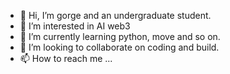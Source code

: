 - 👋 Hi, I’m gorge and an undergraduate student.
- 👀 I’m interested in AI web3 
- 🌱 I’m currently learning python, move and so on. 
- 💞️ I’m looking to collaborate on coding and build.
- 📫 How to reach me ...

<!---
gorge2024/gorge2024 is a ✨ special ✨ repository because its `README.md` (this file) appears on your GitHub profile.
You can click the Preview link to take a look at your changes.
--->
